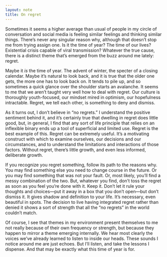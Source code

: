 ```yaml
---
layout: note
title: On regret
---
```


Sometimes it seems a higher average than usual of people in my circle of conversation and social media is feeling similar feelings and thinking similar things. There’s never any singular reason why, although that doesn’t stop me from trying assign one. Is it the time of year? The time of our lives?  Existential crisis capable of viral transmission? Whatever the true cause, there is a distinct theme that’s emerged from the buzz around me lately: regret.

Maybe it _is_ the time of year. The advent of winter, the specter of a closing calendar. Maybe it’s natural to look back, and it is true that the older one gets, the more one has to look back on. It tends to pile up, and so sometimes a quick glance over the shoulder starts an avalanche. It seems to me that we aren’t taught very well how to deal with regret. Our culture is thoroughly youth-focused, our mindset mired in optimism, our hopefulness intractable. Regret, we tell each other, is something to deny and dismiss.

As it turns out, I don’t believe in “no regrets.” I understand the positive sentiment behind it, and it’s certainly true that dwelling in regret does little good, but, in general, I find that any sort of life principle that relies on an inflexible binary ends up a tool of superficial and limited use. Regret is the best example of this. Regret can be extremely useful. It’s a motivating construct with which to examine ourselves, our decisions and our circumstances, and to understand the limitations and interactions of those factors. Without regret, there’s little growth, and even less informed, deliberate growth.

If you recognize you regret something, follow its path to the reasons why. You may find something else you need to change course in the future. Or you may find something that was not your fault. Or, most likely, you’ll find a messy combination of the two. But, whatever you find, don’t toss the regret as soon as you feel you’re done with it. Keep it. Don’t let it rule your thoughts and choices—put it away in a box that you don’t open—but don’t dismiss it. It gives shadow and definition to your life. It’s necessary, even beautiful in spots. The decision to live having integrated regret rather than denied it shows a sort of strength that all the “no regrets” in the world couldn’t match.

Of course, I see that themes in my environment present themselves to me not really because of their own frequency or strength, but because they happen to mirror a theme emerging internally. We hear most clearly the voices we’ve already learned to listen to inside our heads. These sounds I notice around me are just echoes. But I’ll listen, and take the lessons I dispense. And that may be exactly what this time of year is for.
